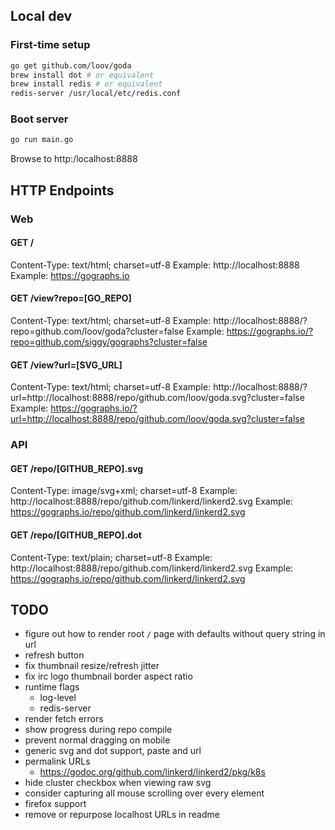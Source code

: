 ## Local dev

### First-time setup

```bash
go get github.com/loov/goda
brew install dot # or equivalent
brew install redis # or equivalent
redis-server /usr/local/etc/redis.conf
```

### Boot server

```bash
go run main.go
```

Browse to http:/localhost:8888

## HTTP Endpoints

### Web

#### GET /
Content-Type: text/html; charset=utf-8
Example: http://localhost:8888
Example: https://gographs.io

#### GET /view?repo=[GO_REPO]
Content-Type: text/html; charset=utf-8
Example: http://localhost:8888/?repo=github.com/loov/goda?cluster=false
Example: https://gographs.io/?repo=github.com/siggy/gographs?cluster=false

#### GET /view?url=[SVG_URL]
Content-Type: text/html; charset=utf-8
Example: http://localhost:8888/?url=http://localhost:8888/repo/github.com/loov/goda.svg?cluster=false
Example: https://gographs.io/?url=http://localhost:8888/repo/github.com/loov/goda.svg?cluster=false

### API

#### GET /repo/[GITHUB_REPO].svg
Content-Type: image/svg+xml; charset=utf-8
Example: http://localhost:8888/repo/github.com/linkerd/linkerd2.svg
Example: https://gographs.io/repo/github.com/linkerd/linkerd2.svg

#### GET /repo/[GITHUB_REPO].dot
Content-Type: text/plain; charset=utf-8
Example:  http://localhost:8888/repo/github.com/linkerd/linkerd2.svg
Example:  https://gographs.io/repo/github.com/linkerd/linkerd2.svg


## TODO

- figure out how to render root `/` page with defaults without query string in url
- refresh button
- fix thumbnail resize/refresh jitter
- fix irc logo thumbnail border aspect ratio
- runtime flags
  - log-level
  - redis-server
- render fetch errors
- show progress during repo compile
- prevent normal dragging on mobile
- generic svg and dot support, paste and url
- permalink URLs
  - https://godoc.org/github.com/linkerd/linkerd2/pkg/k8s
- hide cluster checkbox when viewing raw svg
- consider capturing all mouse scrolling over every element
- firefox support
- remove or repurpose localhost URLs in readme
